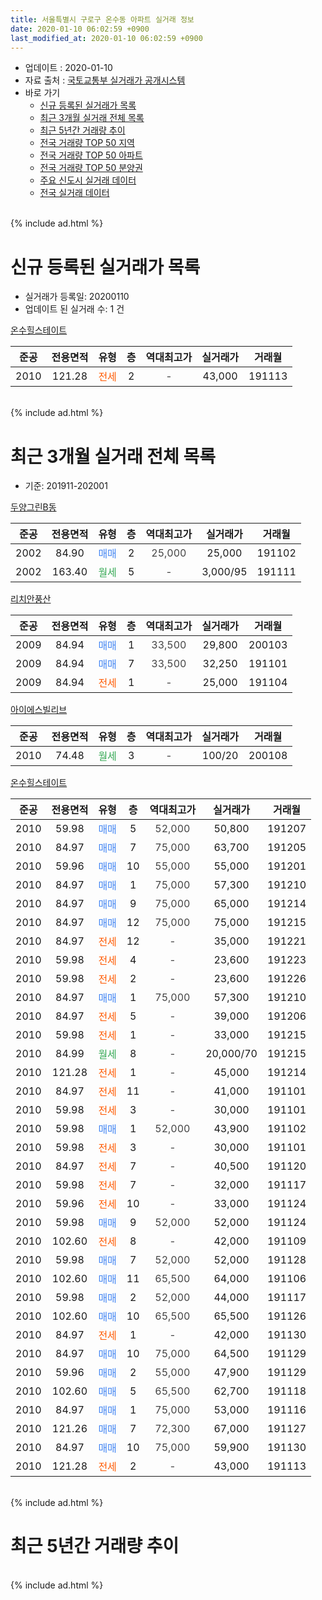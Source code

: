 ```yaml
---
title: 서울특별시 구로구 온수동 아파트 실거래 정보
date: 2020-01-10 06:02:59 +0900
last_modified_at: 2020-01-10 06:02:59 +0900
---
```


* 업데이트 : 2020-01-10
* 자료 출처 : [국토교통부 실거래가 공개시스템](http://rt.molit.go.kr)
* 바로 가기
    * [신규 등록된 실거래가 목록](#신규-등록된-실거래가-목록)
    * [최근 3개월 실거래 전체 목록](#최근-3개월-실거래-전체-목록)
    * [최근 5년간 거래량 추이](#최근-5년간-거래량-추이)
    * [전국 거래량 TOP 50 지역](https://inasie.github.io/apt-trade-info/최근-3개월-전국에서-가장-거래가-많이-발생한-지역)
    * [전국 거래량 TOP 50 아파트](https://inasie.github.io/apt-trade-info/최근-3개월-전국에서-가장-거래가-많이-발생한-아파트)
    * [전국 거래량 TOP 50 분양권](https://inasie.github.io/apt-trade-info/최근-3개월-전국에서-가장-거래가-많이-발생한-분양권)
    * [주요 신도시 실거래 데이터](https://inasie.github.io/apt-trade-info/주요-신도시)
    * [전국 실거래 데이터](https://inasie.github.io/apt-trade-info/전국)
<br>
{% include ad.html %}
<br>

# 신규 등록된 실거래가 목록
* 실거래가 등록일: 20200110
* 업데이트 된 실거래 수: 1 건


[온수힐스테이트](https://search.naver.com/search.naver?query=%EC%84%9C%EC%9A%B8%ED%8A%B9%EB%B3%84%EC%8B%9C+%EA%B5%AC%EB%A1%9C%EA%B5%AC+%EC%98%A8%EC%88%98%EB%8F%99+%EC%98%A8%EC%88%98%ED%9E%90%EC%8A%A4%ED%85%8C%EC%9D%B4%ED%8A%B8)

|준공|전용면적|유형|층|역대최고가|실거래가|거래월|
|:---:|:---:|:---:|:---:|:---:|:---:|:---:|
|2010|121.28|<span style="color:#ff5a00">전세</span>|2|<span style="color:#444444">-</span>|43,000|191113|


<br>
{% include ad.html %}
<br>

# 최근 3개월 실거래 전체 목록
* 기준: 201911-202001


[두양그린B동](https://search.naver.com/search.naver?query=%EC%84%9C%EC%9A%B8%ED%8A%B9%EB%B3%84%EC%8B%9C+%EA%B5%AC%EB%A1%9C%EA%B5%AC+%EC%98%A8%EC%88%98%EB%8F%99+%EB%91%90%EC%96%91%EA%B7%B8%EB%A6%B0B%EB%8F%99)

|준공|전용면적|유형|층|역대최고가|실거래가|거래월|
|:---:|:---:|:---:|:---:|:---:|:---:|:---:|
|2002|84.90|<span style="color:#4285f3">매매</span>|2|<span style="color:#444444">25,000</span>|25,000|191102|
|2002|163.40|<span style="color:#34a853">월세</span>|5|<span style="color:#444444">-</span>|3,000/95|191111|

[리치안풍산](https://search.naver.com/search.naver?query=%EC%84%9C%EC%9A%B8%ED%8A%B9%EB%B3%84%EC%8B%9C+%EA%B5%AC%EB%A1%9C%EA%B5%AC+%EC%98%A8%EC%88%98%EB%8F%99+%EB%A6%AC%EC%B9%98%EC%95%88%ED%92%8D%EC%82%B0)

|준공|전용면적|유형|층|역대최고가|실거래가|거래월|
|:---:|:---:|:---:|:---:|:---:|:---:|:---:|
|2009|84.94|<span style="color:#4285f3">매매</span>|1|<span style="color:#444444">33,500</span>|29,800|200103|
|2009|84.94|<span style="color:#4285f3">매매</span>|7|<span style="color:#444444">33,500</span>|32,250|191101|
|2009|84.94|<span style="color:#ff5a00">전세</span>|1|<span style="color:#444444">-</span>|25,000|191104|

[아이에스빌리브](https://search.naver.com/search.naver?query=%EC%84%9C%EC%9A%B8%ED%8A%B9%EB%B3%84%EC%8B%9C+%EA%B5%AC%EB%A1%9C%EA%B5%AC+%EC%98%A8%EC%88%98%EB%8F%99+%EC%95%84%EC%9D%B4%EC%97%90%EC%8A%A4%EB%B9%8C%EB%A6%AC%EB%B8%8C)

|준공|전용면적|유형|층|역대최고가|실거래가|거래월|
|:---:|:---:|:---:|:---:|:---:|:---:|:---:|
|2010|74.48|<span style="color:#34a853">월세</span>|3|<span style="color:#444444">-</span>|100/20|200108|

[온수힐스테이트](https://search.naver.com/search.naver?query=%EC%84%9C%EC%9A%B8%ED%8A%B9%EB%B3%84%EC%8B%9C+%EA%B5%AC%EB%A1%9C%EA%B5%AC+%EC%98%A8%EC%88%98%EB%8F%99+%EC%98%A8%EC%88%98%ED%9E%90%EC%8A%A4%ED%85%8C%EC%9D%B4%ED%8A%B8)

|준공|전용면적|유형|층|역대최고가|실거래가|거래월|
|:---:|:---:|:---:|:---:|:---:|:---:|:---:|
|2010|59.98|<span style="color:#4285f3">매매</span>|5|<span style="color:#444444">52,000</span>|50,800|191207|
|2010|84.97|<span style="color:#4285f3">매매</span>|7|<span style="color:#444444">75,000</span>|63,700|191205|
|2010|59.96|<span style="color:#4285f3">매매</span>|10|<span style="color:#444444">55,000</span>|55,000|191201|
|2010|84.97|<span style="color:#4285f3">매매</span>|1|<span style="color:#444444">75,000</span>|57,300|191210|
|2010|84.97|<span style="color:#4285f3">매매</span>|9|<span style="color:#444444">75,000</span>|65,000|191214|
|2010|84.97|<span style="color:#4285f3">매매</span>|12|<span style="color:#444444">75,000</span>|75,000|191215|
|2010|84.97|<span style="color:#ff5a00">전세</span>|12|<span style="color:#444444">-</span>|35,000|191221|
|2010|59.98|<span style="color:#ff5a00">전세</span>|4|<span style="color:#444444">-</span>|23,600|191223|
|2010|59.98|<span style="color:#ff5a00">전세</span>|2|<span style="color:#444444">-</span>|23,600|191226|
|2010|84.97|<span style="color:#4285f3">매매</span>|1|<span style="color:#444444">75,000</span>|57,300|191210|
|2010|84.97|<span style="color:#ff5a00">전세</span>|5|<span style="color:#444444">-</span>|39,000|191206|
|2010|59.98|<span style="color:#ff5a00">전세</span>|1|<span style="color:#444444">-</span>|33,000|191215|
|2010|84.99|<span style="color:#34a853">월세</span>|8|<span style="color:#444444">-</span>|20,000/70|191215|
|2010|121.28|<span style="color:#ff5a00">전세</span>|1|<span style="color:#444444">-</span>|45,000|191214|
|2010|84.97|<span style="color:#ff5a00">전세</span>|11|<span style="color:#444444">-</span>|41,000|191101|
|2010|59.98|<span style="color:#ff5a00">전세</span>|3|<span style="color:#444444">-</span>|30,000|191101|
|2010|59.98|<span style="color:#4285f3">매매</span>|1|<span style="color:#444444">52,000</span>|43,900|191102|
|2010|59.98|<span style="color:#ff5a00">전세</span>|3|<span style="color:#444444">-</span>|30,000|191101|
|2010|84.97|<span style="color:#ff5a00">전세</span>|7|<span style="color:#444444">-</span>|40,500|191120|
|2010|59.98|<span style="color:#ff5a00">전세</span>|7|<span style="color:#444444">-</span>|32,000|191117|
|2010|59.96|<span style="color:#ff5a00">전세</span>|10|<span style="color:#444444">-</span>|33,000|191124|
|2010|59.98|<span style="color:#4285f3">매매</span>|9|<span style="color:#444444">52,000</span>|52,000|191124|
|2010|102.60|<span style="color:#ff5a00">전세</span>|8|<span style="color:#444444">-</span>|42,000|191109|
|2010|59.98|<span style="color:#4285f3">매매</span>|7|<span style="color:#444444">52,000</span>|52,000|191128|
|2010|102.60|<span style="color:#4285f3">매매</span>|11|<span style="color:#444444">65,500</span>|64,000|191106|
|2010|59.98|<span style="color:#4285f3">매매</span>|2|<span style="color:#444444">52,000</span>|44,000|191117|
|2010|102.60|<span style="color:#4285f3">매매</span>|10|<span style="color:#444444">65,500</span>|65,500|191126|
|2010|84.97|<span style="color:#ff5a00">전세</span>|1|<span style="color:#444444">-</span>|42,000|191130|
|2010|84.97|<span style="color:#4285f3">매매</span>|10|<span style="color:#444444">75,000</span>|64,500|191129|
|2010|59.96|<span style="color:#4285f3">매매</span>|2|<span style="color:#444444">55,000</span>|47,900|191129|
|2010|102.60|<span style="color:#4285f3">매매</span>|5|<span style="color:#444444">65,500</span>|62,700|191118|
|2010|84.97|<span style="color:#4285f3">매매</span>|1|<span style="color:#444444">75,000</span>|53,000|191116|
|2010|121.26|<span style="color:#4285f3">매매</span>|7|<span style="color:#444444">72,300</span>|67,000|191127|
|2010|84.97|<span style="color:#4285f3">매매</span>|10|<span style="color:#444444">75,000</span>|59,900|191130|
|2010|121.28|<span style="color:#ff5a00">전세</span>|2|<span style="color:#444444">-</span>|43,000|191113|


<br>
{% include ad.html %}
<br>

# 최근 5년간 거래량 추이


<div style="width:100%;">
    <canvas id="deal_progress" height="200"></canvas>
</div>

<script>
new Chart(document.getElementById("deal_progress"), {
    type: 'line',
    data: {
        labels: ['201501','201502','201503','201504','201505','201506','201507','201508','201509','201510','201511','201512','201601','201602','201603','201604','201605','201606','201607','201608','201609','201610','201611','201612','201701','201702','201703','201704','201705','201706','201707','201708','201709','201710','201711','201712','201801','201802','201803','201804','201805','201806','201807','201808','201809','201810','201811','201812','201901','201902','201903','201904','201905','201906','201907','201908','201909','201910','201911','201912','202001'],
        datasets: [{
            label: '매매',
            pointRadius: 1,
            data: [7, 8, 12, 14, 16, 9, 16, 7, 17, 13, 5, 4, 3, 4, 6, 6, 5, 12, 14, 9, 9, 14, 7, 2, 3, 4, 1, 3, 10, 8, 18, 7, 17, 3, 7, 5, 7, 6, 7, 6, 7, 5, 6, 19, 11, 7, 6, 3, 2, 1, 1, 2, 0, 6, 7, 7, 5, 17, 14, 7, 1],
            borderColor: "rgba(255, 201, 14, 1)",
            backgroundColor: "rgba(255, 201, 14, 0.5)",
            fill: false,
            lineTension: 0
        },{
            label: '전월세',
            pointRadius: 1,
            data: [8, 6, 13, 6, 5, 12, 5, 8, 10, 9, 7, 15, 10, 14, 11, 14, 12, 9, 7, 3, 7, 7, 13, 12, 3, 7, 11, 3, 9, 6, 5, 4, 7, 4, 8, 9, 11, 12, 13, 5, 7, 6, 6, 13, 5, 10, 6, 5, 6, 5, 12, 7, 9, 11, 4, 9, 2, 5, 11, 7, 1],
            borderColor: "rgba(0, 141, 185, 1)",
            backgroundColor: "rgba(0, 141, 185, 0.5)",
            fill: false,
            lineTension: 0
        }
        ]
    },
    options: {
        responsive: true,
        title: {
            display: false
        },
        tooltips: {
            mode: 'index',
            intersect: false
        },
        hover: {
            mode: 'nearest',
            intersect: true
        },
        scales: {
            xAxes: [{
                display: true,
                scaleLabel: {
                    display: true,
                    labelString: '년/월'
                }
            }],
            yAxes: [{
                display: true,
                ticks: {
                    suggestedMin: 0,
                },
                scaleLabel: {
                    display: true,
                    labelString: '실거래 수'
                }
            }]
        }
    }
});

</script>


<br>
{% include ad.html %}
<br>

